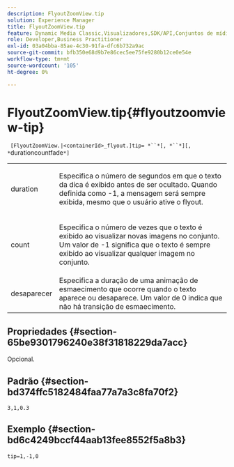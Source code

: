 ```yaml
---
description: FlyoutZoomView.tip
solution: Experience Manager
title: FlyoutZoomView.tip
feature: Dynamic Media Classic,Visualizadores,SDK/API,Conjuntos de mídia mista
role: Developer,Business Practitioner
exl-id: 03a04bba-85ae-4c30-91fa-dfc6b732a9ac
source-git-commit: bfb350e68d9b7e86cec5ee75fe9280b12ce0e54e
workflow-type: tm+mt
source-wordcount: '105'
ht-degree: 0%

---
```


# FlyoutZoomView.tip{#flyoutzoomview-tip}

` [FlyoutZoomView.|<containerId>_flyout.]tip= *``*[, *``*][, *`durationcountfade`*]`

<table id="table_E314540D347D47699C04EB80D20C0721"> 
 <tbody> 
  <tr> 
   <td colname="col1"> <p> <span class="codeph"><span class="varname"> duration</span></span> </p> </td> 
   <td colname="col2"> <p> Especifica o número de segundos em que o texto da dica é exibido antes de ser ocultado. Quando definida como <span class="codeph"> -1</span>, a mensagem será sempre exibida, mesmo que o usuário ative o flyout. </p> </td> 
  </tr> 
  <tr> 
   <td colname="col1"> <p> <span class="codeph"><span class="varname"> count</span></span> </p> </td> 
   <td colname="col2"> <p> Especifica o número de vezes que o texto é exibido ao visualizar novas imagens no conjunto. Um valor de <span class="codeph"> -1</span> significa que o texto é sempre exibido ao visualizar qualquer imagem no conjunto. </p> </td> 
  </tr> 
  <tr> 
   <td colname="col1"> <p> <span class="codeph"><span class="varname"> desaparecer</span></span> </p> </td> 
   <td colname="col2"> Especifica a duração de uma animação de esmaecimento que ocorre quando o texto aparece ou desaparece. Um valor de <span class="codeph"> 0</span> indica que não há transição de esmaecimento. </td> 
  </tr> 
 </tbody> 
</table>

## Propriedades {#section-65be9301796240e38f31818229da7acc}

Opcional.

## Padrão {#section-bd374ffc5182484faa77a7a3c8fa70f2}

`3,1,0.3`

## Exemplo {#section-bd6c4249bccf44aab13fee8552f5a8b3}

`tip=1,-1,0`
